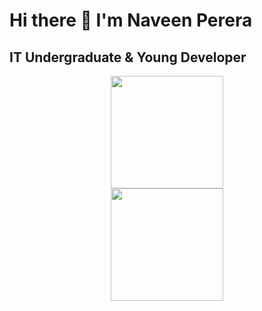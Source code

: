 # Hi there 👋 I'm Naveen Perera

## IT Undergraduate & Young Developer

<div align="center">
  <img height="180em" src="https://github-readme-stats.vercel.app/api?username=nveen9&show_icons=true&theme=transparent"/> 
</div>

<div align="center">
  <img height="180em" src="https://github-readme-stats.vercel.app/api/top-langs/?username=nveen9&layout=compact&theme=transparent"/> 
</div>
